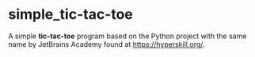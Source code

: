 # simple_tic-tac-toe

A simple **tic-tac-toe** program based on the Python project with the same name by JetBrains Academy found at https://hyperskill.org/.
